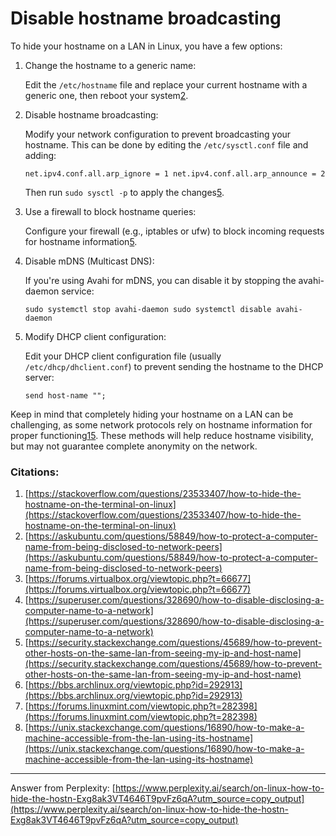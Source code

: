 # Disable hostname broadcasting

To hide your hostname on a LAN in Linux, you have a few options:

1. Change the hostname to a generic name:
    
    Edit the `/etc/hostname` file and replace your current hostname with a generic one, then reboot your system[2](https://askubuntu.com/questions/58849/how-to-protect-a-computer-name-from-being-disclosed-to-network-peers).
    
2. Disable hostname broadcasting:
    
    Modify your network configuration to prevent broadcasting your hostname. This can be done by editing the `/etc/sysctl.conf` file and adding:
    
    `net.ipv4.conf.all.arp_ignore = 1
    net.ipv4.conf.all.arp_announce = 2`
    
    Then run `sudo sysctl -p` to apply the changes[5](https://security.stackexchange.com/questions/45689/how-to-prevent-other-hosts-on-the-same-lan-from-seeing-my-ip-and-host-name).
    
3. Use a firewall to block hostname queries:
    
    Configure your firewall (e.g., iptables or ufw) to block incoming requests for hostname information[5](https://security.stackexchange.com/questions/45689/how-to-prevent-other-hosts-on-the-same-lan-from-seeing-my-ip-and-host-name).
    
4. Disable mDNS (Multicast DNS):
    
    If you're using Avahi for mDNS, you can disable it by stopping the avahi-daemon service:
    
    `sudo systemctl stop avahi-daemon
    sudo systemctl disable avahi-daemon`
    
5. Modify DHCP client configuration:
    
    Edit your DHCP client configuration file (usually `/etc/dhcp/dhclient.conf`) to prevent sending the hostname to the DHCP server:
    
    `send host-name "";`
    

Keep in mind that completely hiding your hostname on a LAN can be challenging, as some network protocols rely on hostname information for proper functioning[1](https://stackoverflow.com/questions/23533407/how-to-hide-the-hostname-on-the-terminal-on-linux)[5](https://security.stackexchange.com/questions/45689/how-to-prevent-other-hosts-on-the-same-lan-from-seeing-my-ip-and-host-name). These methods will help reduce hostname visibility, but may not guarantee complete anonymity on the network.

### Citations:

1. [https://stackoverflow.com/questions/23533407/how-to-hide-the-hostname-on-the-terminal-on-linux](https://stackoverflow.com/questions/23533407/how-to-hide-the-hostname-on-the-terminal-on-linux)
2. [https://askubuntu.com/questions/58849/how-to-protect-a-computer-name-from-being-disclosed-to-network-peers](https://askubuntu.com/questions/58849/how-to-protect-a-computer-name-from-being-disclosed-to-network-peers)
3. [https://forums.virtualbox.org/viewtopic.php?t=66677](https://forums.virtualbox.org/viewtopic.php?t=66677)
4. [https://superuser.com/questions/328690/how-to-disable-disclosing-a-computer-name-to-a-network](https://superuser.com/questions/328690/how-to-disable-disclosing-a-computer-name-to-a-network)
5. [https://security.stackexchange.com/questions/45689/how-to-prevent-other-hosts-on-the-same-lan-from-seeing-my-ip-and-host-name](https://security.stackexchange.com/questions/45689/how-to-prevent-other-hosts-on-the-same-lan-from-seeing-my-ip-and-host-name)
6. [https://bbs.archlinux.org/viewtopic.php?id=292913](https://bbs.archlinux.org/viewtopic.php?id=292913)
7. [https://forums.linuxmint.com/viewtopic.php?t=282398](https://forums.linuxmint.com/viewtopic.php?t=282398)
8. [https://unix.stackexchange.com/questions/16890/how-to-make-a-machine-accessible-from-the-lan-using-its-hostname](https://unix.stackexchange.com/questions/16890/how-to-make-a-machine-accessible-from-the-lan-using-its-hostname)

---

Answer from Perplexity: [https://www.perplexity.ai/search/on-linux-how-to-hide-the-hostn-Exg8ak3VT4646T9pvFz6qA?utm_source=copy_output](https://www.perplexity.ai/search/on-linux-how-to-hide-the-hostn-Exg8ak3VT4646T9pvFz6qA?utm_source=copy_output)